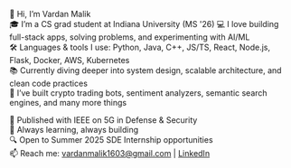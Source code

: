 👋 Hi, I’m Vardan Malik  
🎓 I’m a CS grad student at Indiana University (MS '26) 
💻 I love building full-stack apps, solving problems, and experimenting with AI/ML  
🛠️ Languages & tools I use: Python, Java, C++, JS/TS, React, Node.js, Flask, Docker, AWS, Kubernetes  
📚 Currently diving deeper into system design, scalable architecture, and clean code practices  
🚀 I’ve built crypto trading bots, sentiment analyzers, semantic search engines, and many more things

📄 Published with IEEE on 5G in Defense & Security  
🌱 Always learning, always building  
🔍 Open to Summer 2025 SDE Internship opportunities  
📫 Reach me: vardanmalik1603@gmail.com | [LinkedIn](https://www.linkedin.com/in/vardan-malik/)  
